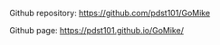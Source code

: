 Github repository:
https://github.com/pdst101/GoMike

Github page:
https://pdst101.github.io/GoMike/
